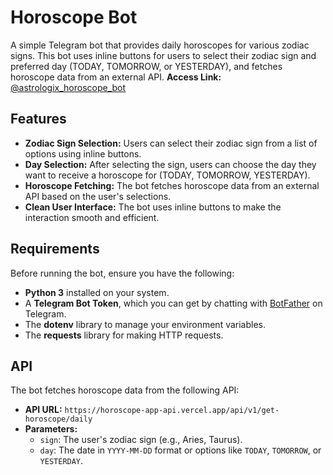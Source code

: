 # Horoscope Bot

A simple Telegram bot that provides daily horoscopes for various zodiac signs. This bot uses inline buttons for users to select their zodiac sign and preferred day (TODAY, TOMORROW, or YESTERDAY), and fetches horoscope data from an external API.
**Access Link:** [@astrologix_horoscope_bot](https://t.me/astrologix_horoscope_bot)

## Features

- **Zodiac Sign Selection:** Users can select their zodiac sign from a list of options using inline buttons.
- **Day Selection:** After selecting the sign, users can choose the day they want to receive a horoscope for (TODAY, TOMORROW, YESTERDAY).
- **Horoscope Fetching:** The bot fetches horoscope data from an external API based on the user's selections.
- **Clean User Interface:** The bot uses inline buttons to make the interaction smooth and efficient.

## Requirements

Before running the bot, ensure you have the following:

- **Python 3** installed on your system.
- A **Telegram Bot Token**, which you can get by chatting with [BotFather](https://core.telegram.org/bots#botfather) on Telegram.
- The **dotenv** library to manage your environment variables.
- The **requests** library for making HTTP requests.

## API

The bot fetches horoscope data from the following API:

- **API URL:** `https://horoscope-app-api.vercel.app/api/v1/get-horoscope/daily`
- **Parameters:**
  - `sign`: The user's zodiac sign (e.g., Aries, Taurus).
  - `day`: The date in `YYYY-MM-DD` format or options like `TODAY`, `TOMORROW`, or `YESTERDAY`.
